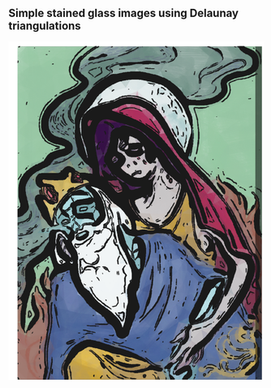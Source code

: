 ## Simple stained glass images using Delaunay triangulations

![Adventure Time demo](marceline_pieta.png?raw=true "Transformation demo")